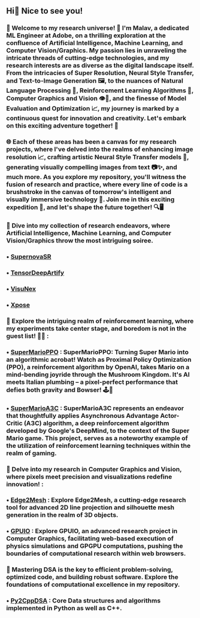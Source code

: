 ## Hi👋 Nice to see you!

### 🚀 Welcome to my research universe! 🌌 I'm Malav, a dedicated ML Engineer at Adobe, on a thrilling exploration at the confluence of Artificial Intelligence, Machine Learning, and Computer Vision/Graphics. My passion lies in unraveling the intricate threads of cutting-edge technologies, and my research interests are as diverse as the digital landscape itself. From the intricacies of Super Resolution, Neural Style Transfer, and Text-to-Image Generation 🖼️, to the nuances of Natural Language Processing 🤖, Reinforcement Learning Algorithms 🔄, Computer Graphics and Vision 👁️🎨, and the finesse of Model Evaluation and Optimization 📈, my journey is marked by a continuous quest for innovation and creativity. Let's embark on this exciting adventure together! 🌟

### 🌐 Each of these areas has been a canvas for my research projects, where I've delved into the realms of enhancing image resolution 📈, crafting artistic Neural Style Transfer models 🎨, generating visually compelling images from text 📷✨, and much more. As you explore my repository, you'll witness the fusion of research and practice, where every line of code is a brushstroke in the canvas of tomorrow's intelligent and visually immersive technology 🚀. Join me in this exciting expedition 🌌, and let's shape the future together! 🔍🖥️

### 🌟 Dive into my collection of research endeavors, where Artificial Intelligence, Machine Learning, and Computer Vision/Graphics throw the most intriguing soiree.

### • [SupernovaSR](https://github.com/Malav5372/SupernovaSR)

### • [TensorDeepArtify](https://github.com/Malav5372/TensorDeepArtify)

### • [VisuNex](https://github.com/Malav5372/VisuNex)

### • [Xpose](https://github.com/Malav5372/Xpose)

### 🌟 Explore the intriguing realm of reinforcement learning, where my experiments take center stage, and boredom is not in the guest list! 🚀✨ :
 
### • [SuperMarioPPO](https://github.com/Malav5372/SuperMarioPPO/tree/main/SuperMarioPPO) : SuperMarioPPO: Turning Super Mario into an algorithmic acrobat! Watch as Proximal Policy Optimization (PPO), a reinforcement algorithm by OpenAI, takes Mario on a mind-bending joyride through the Mushroom Kingdom. It's AI meets Italian plumbing – a pixel-perfect performance that defies both gravity and Bowser! 🕹️🚀

### • [SuperMarioA3C](https://github.com/Malav5372/SuperMarioA3C) : SuperMarioA3C represents an endeavor that thoughtfully applies Asynchronous Advantage Actor-Critic (A3C) algorithm, a deep reinforcement algorithm developed by Google's DeepMind, to the context of the Super Mario game. This project, serves as a noteworthy example of the utilization of reinforcement learning techniques within the realm of gaming.

### 🌟 Delve into my research in Computer Graphics and Vision, where pixels meet precision and visualizations redefine innovation! :

### • [Edge2Mesh](https://github.com/Malav5372/Edge2Mesh) : Explore Edge2Mesh, a cutting-edge research tool for advanced 2D line projection and silhouette mesh generation in the realm of 3D objects.

### • [GPUIO](https://github.com/Malav5372/gpuio) : Explore GPUIO, an advanced research project in Computer Graphics, facilitating web-based execution of physics simulations and GPGPU computations, pushing the boundaries of computational research within web browsers.

### 🌟 Mastering DSA is the key to efficient problem-solving, optimized code, and building robust software. Explore the foundations of computational excellence in my repository.

### • [Py2CppDSA](https://github.com/Malav5372/Py2CppDSA) : Core Data structures and algorithms implemented in Python as well as C++.
 





